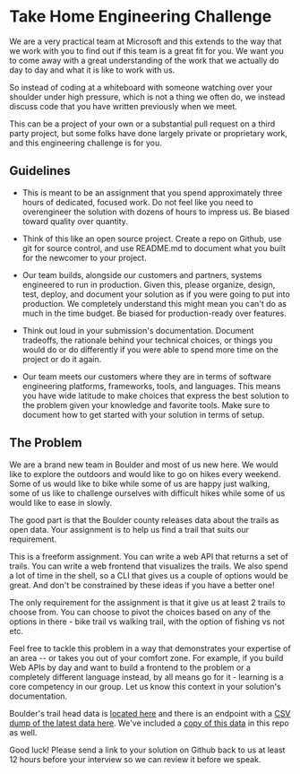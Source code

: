 # Take Home Engineering Challenge

We are a very practical team at Microsoft and this extends to the way that we work with you to find out if this team is a great fit for you. We want you to come away with a great understanding of the work that we actually do day to day and what it is like to work with us.

So instead of coding at a whiteboard with someone watching over your shoulder under high pressure, which is not a thing we often do, we instead discuss code that you have written previously when we meet.

This can be a project of your own or a substantial pull request on a third party project, but some folks have done largely private or proprietary work, and this engineering challenge is for you.

## Guidelines

-   This is meant to be an assignment that you spend approximately three hours of dedicated, focused work. Do not feel like you need to overengineer the solution with dozens of hours to impress us. Be biased toward quality over quantity.

-   Think of this like an open source project. Create a repo on Github, use git for source control, and use README.md to document what you built for the newcomer to your project.

-   Our team builds, alongside our customers and partners, systems engineered to run in production. Given this, please organize, design, test, deploy, and document your solution as if you were going to put into production. We completely understand this might mean you can't do as much in the time budget. Be biased for production-ready over features.

-   Think out loud in your submission's documentation. Document tradeoffs, the rationale behind your technical choices, or things you would do or do differently if you were able to spend more time on the project or do it again.

-   Our team meets our customers where they are in terms of software engineering platforms, frameworks, tools, and languages. This means you have wide latitude to make choices that express the best solution to the problem given your knowledge and favorite tools. Make sure to document how to get started with your solution in terms of setup.

## The Problem

We are a brand new team in Boulder and most of us new here. We would like to explore the outdoors and would like to go on hikes every weekend. Some of us would like to bike while some of us are happy just walking, some of us like to challenge ourselves with difficult hikes while some of us would like to ease in slowly. 

The good part is that the Boulder county releases data about the trails as open data. Your assignment is to help us find a trail that suits our requirement.

This is a freeform assignment. You can write a web API that returns a set of trails. You can write a web frontend that visualizes the trails. We also spend a lot of time in the shell, so a CLI that gives us a couple of options would be great. And don't be constrained by these ideas if you have a better one!

The only requirement for the assignment is that it give us at least 2 trails to choose from. You can choose to pivot the choices based on any of the options in there - bike trail vs walking trail, with the option of fishing vs not etc.

Feel free to tackle this problem in a way that demonstrates your expertise of an area -- or takes you out of your comfort zone. For example, if you build Web APIs by day and want to build a frontend to the problem or a completely different language instead, by all means go for it - learning is a core competency in our group. Let us know this context in your solution's documentation.

Boulder's trail head data is [located here](https://bouldercolorado.gov/open-data/city-of-boulder-osmp-trailheads/) and there is an endpoint with a [CSV dump of the latest data here](http://www-static.bouldercolorado.gov/docs/opendata/OSMPTrailheads.csv). We've included a [copy of this data](./BoulderTrailHeads.csv) in this repo as well.

Good luck! Please send a link to your solution on Github back to us at least 12 hours before your interview so we can review it before we speak.